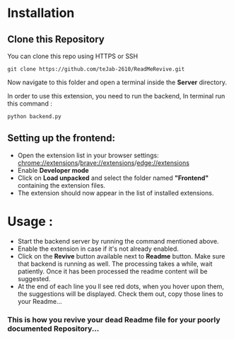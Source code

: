 

# Installation

## Clone this Repository

You can clone this repo using HTTPS or SSH

    git clone https://github.com/teJab-2610/ReadMeRevive.git

Now navigate to this folder and open a terminal inside the **Server** directory.

In order to use this extension, you need to run the backend,
In terminal run this command :

    python backend.py

## Setting up the frontend:

- Open the extension list in your browser settings: [chrome://extensions](chrome://extensions)/[brave://extensions](brave://extensions)/[edge://extensions](edge://extensions)
- Enable **Developer mode**
- Click on **Load unpacked** and select the folder named **"Frontend"** containing the extension files.
- The extension should now appear in the list of installed extensions.


# Usage :
- Start the backend server by running the command mentioned above.
- Enable the extension in case if it's not already enabled.
- Click on the **Revive** button available next to **Readme** button. Make sure that backend is running as well. The processing takes a while, wait patiently. Once it has been processed the readme content will be suggested.
- At the end of each line you ll see red dots, when you hover upon them, the suggestions will be displayed. Check them out, copy those lines to your Readme...

### This is how you revive your dead Readme file for your poorly documented Repository...
